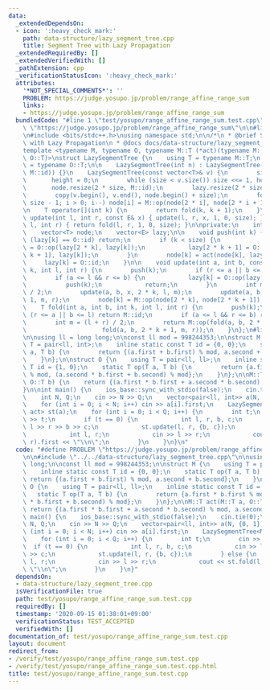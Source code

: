```yaml
---
data:
  _extendedDependsOn:
  - icon: ':heavy_check_mark:'
    path: data-structure/lazy_segment_tree.cpp
    title: Segment Tree with Lazy Propagation
  _extendedRequiredBy: []
  _extendedVerifiedWith: []
  _pathExtension: cpp
  _verificationStatusIcon: ':heavy_check_mark:'
  attributes:
    '*NOT_SPECIAL_COMMENTS*': ''
    PROBLEM: https://judge.yosupo.jp/problem/range_affine_range_sum
    links:
    - https://judge.yosupo.jp/problem/range_affine_range_sum
  bundledCode: "#line 1 \"test/yosupo/range_affine_range_sum.test.cpp\"\n#define PROBLEM\
    \ \"https://judge.yosupo.jp/problem/range_affine_range_sum\"\n\n#line 1 \"data-structure/lazy_segment_tree.cpp\"\
    \n#include <bits/stdc++.h>\nusing namespace std;\n\n/*\n * @brief Segment Tree\
    \ with Lazy Propagation\n * @docs docs/data-structure/lazy_segment_tree.md\n */\n\
    template <typename M, typename O, typename M::T (*act)(typename M::T, typename\
    \ O::T)>\nstruct LazySegmentTree {\n    using T = typename M::T;\n    using E\
    \ = typename O::T;\n\n    LazySegmentTree(int n) : LazySegmentTree(vector<T>(n,\
    \ M::id)) {}\n    LazySegmentTree(const vector<T>& v) {\n        size = 1;\n \
    \       height = 0;\n        while (size < v.size()) size <<= 1, height++;\n \
    \       node.resize(2 * size, M::id);\n        lazy.resize(2 * size, O::id);\n\
    \        copy(v.begin(), v.end(), node.begin() + size);\n        for (int i =\
    \ size - 1; i > 0; i--) node[i] = M::op(node[2 * i], node[2 * i + 1]);\n    }\n\
    \n    T operator[](int k) {\n        return fold(k, k + 1);\n    }\n\n    void\
    \ update(int l, int r, const E& x) { update(l, r, x, 1, 0, size); }\n\n    T fold(int\
    \ l, int r) { return fold(l, r, 1, 0, size); }\n\nprivate:\n    int size, height;\n\
    \    vector<T> node;\n    vector<E> lazy;\n\n    void push(int k) {\n        if\
    \ (lazy[k] == O::id) return;\n        if (k < size) {\n            lazy[2 * k]\
    \ = O::op(lazy[2 * k], lazy[k]);\n            lazy[2 * k + 1] = O::op(lazy[2 *\
    \ k + 1], lazy[k]);\n        }\n        node[k] = act(node[k], lazy[k]);\n   \
    \     lazy[k] = O::id;\n    }\n\n    void update(int a, int b, const E& x, int\
    \ k, int l, int r) {\n        push(k);\n        if (r <= a || b <= l) return;\n\
    \        if (a <= l && r <= b) {\n            lazy[k] = O::op(lazy[k], x);\n \
    \           push(k);\n            return;\n        }\n        int m = (l + r)\
    \ / 2;\n        update(a, b, x, 2 * k, l, m);\n        update(a, b, x, 2 * k +\
    \ 1, m, r);\n        node[k] = M::op(node[2 * k], node[2 * k + 1]);\n    }\n\n\
    \    T fold(int a, int b, int k, int l, int r) {\n        push(k);\n        if\
    \ (r <= a || b <= l) return M::id;\n        if (a <= l && r <= b) return node[k];\n\
    \        int m = (l + r) / 2;\n        return M::op(fold(a, b, 2 * k, l, m),\n\
    \                     fold(a, b, 2 * k + 1, m, r));\n    }\n};\n#line 4 \"test/yosupo/range_affine_range_sum.test.cpp\"\
    \n\nusing ll = long long;\n\nconst ll mod = 998244353;\n\nstruct M {\n    using\
    \ T = pair<ll, int>;\n    inline static const T id = {0, 0};\n    static T op(T\
    \ a, T b) {\n        return {(a.first + b.first) % mod, a.second + b.second};\n\
    \    }\n};\n\nstruct O {\n    using T = pair<ll, ll>;\n    inline static const\
    \ T id = {1, 0};\n    static T op(T a, T b) {\n        return {a.first * b.first\
    \ % mod, (a.second * b.first + b.second) % mod};\n    }\n};\n\nM::T act(M::T a,\
    \ O::T b) {\n    return {(a.first * b.first + a.second * b.second) % mod, a.second};\n\
    }\n\nint main() {\n    ios_base::sync_with_stdio(false);\n    cin.tie(0);\n\n\
    \    int N, Q;\n    cin >> N >> Q;\n    vector<pair<ll, int>> a(N, {0, 1});\n\
    \    for (int i = 0; i < N; i++) cin >> a[i].first;\n    LazySegmentTree<M, O,\
    \ act> st(a);\n    for (int i = 0; i < Q; i++) {\n        int t;\n        cin\
    \ >> t;\n        if (t == 0) {\n            int l, r, b, c;\n            cin >>\
    \ l >> r >> b >> c;\n            st.update(l, r, {b, c});\n        } else {\n\
    \            int l, r;\n            cin >> l >> r;\n            cout << st.fold(l,\
    \ r).first << \"\\n\";\n        }\n    }\n}\n"
  code: "#define PROBLEM \"https://judge.yosupo.jp/problem/range_affine_range_sum\"\
    \n\n#include \"../../data-structure/lazy_segment_tree.cpp\"\n\nusing ll = long\
    \ long;\n\nconst ll mod = 998244353;\n\nstruct M {\n    using T = pair<ll, int>;\n\
    \    inline static const T id = {0, 0};\n    static T op(T a, T b) {\n       \
    \ return {(a.first + b.first) % mod, a.second + b.second};\n    }\n};\n\nstruct\
    \ O {\n    using T = pair<ll, ll>;\n    inline static const T id = {1, 0};\n \
    \   static T op(T a, T b) {\n        return {a.first * b.first % mod, (a.second\
    \ * b.first + b.second) % mod};\n    }\n};\n\nM::T act(M::T a, O::T b) {\n   \
    \ return {(a.first * b.first + a.second * b.second) % mod, a.second};\n}\n\nint\
    \ main() {\n    ios_base::sync_with_stdio(false);\n    cin.tie(0);\n\n    int\
    \ N, Q;\n    cin >> N >> Q;\n    vector<pair<ll, int>> a(N, {0, 1});\n    for\
    \ (int i = 0; i < N; i++) cin >> a[i].first;\n    LazySegmentTree<M, O, act> st(a);\n\
    \    for (int i = 0; i < Q; i++) {\n        int t;\n        cin >> t;\n      \
    \  if (t == 0) {\n            int l, r, b, c;\n            cin >> l >> r >> b\
    \ >> c;\n            st.update(l, r, {b, c});\n        } else {\n            int\
    \ l, r;\n            cin >> l >> r;\n            cout << st.fold(l, r).first <<\
    \ \"\\n\";\n        }\n    }\n}"
  dependsOn:
  - data-structure/lazy_segment_tree.cpp
  isVerificationFile: true
  path: test/yosupo/range_affine_range_sum.test.cpp
  requiredBy: []
  timestamp: '2020-09-15 01:38:01+09:00'
  verificationStatus: TEST_ACCEPTED
  verifiedWith: []
documentation_of: test/yosupo/range_affine_range_sum.test.cpp
layout: document
redirect_from:
- /verify/test/yosupo/range_affine_range_sum.test.cpp
- /verify/test/yosupo/range_affine_range_sum.test.cpp.html
title: test/yosupo/range_affine_range_sum.test.cpp
---
```

